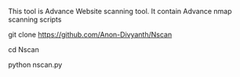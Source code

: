 This tool is Advance Website scanning tool.
It contain Advance nmap scanning scripts

git clone https://github.com/Anon-Divyanth/Nscan

cd Nscan

python nscan.py
